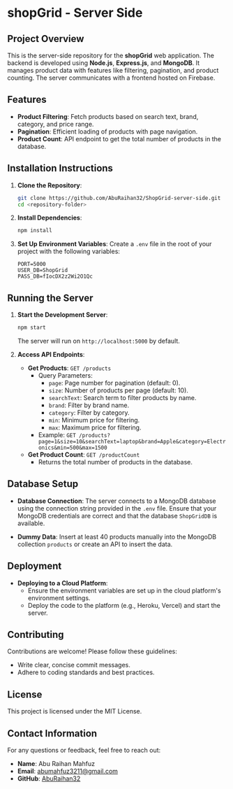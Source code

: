 # shopGrid - Server Side

## Project Overview
This is the server-side repository for the **shopGrid** web application. The backend is developed using **Node.js**, **Express.js**, and **MongoDB**. It manages product data with features like filtering, pagination, and product counting. The server communicates with a frontend hosted on Firebase.

## Features
- **Product Filtering**: Fetch products based on search text, brand, category, and price range.
- **Pagination**: Efficient loading of products with page navigation.
- **Product Count**: API endpoint to get the total number of products in the database.

## Installation Instructions

1. **Clone the Repository**:
    ```bash
    git clone https://github.com/AbuRaihan32/ShopGrid-server-side.git
    cd <repository-folder>
    ```

2. **Install Dependencies**:
    ```bash
    npm install
    ```

3. **Set Up Environment Variables**:
    Create a `.env` file in the root of your project with the following variables:
    ```env
    PORT=5000
    USER_DB=ShopGrid
    PASS_DB=fIocDX2z2Wi2O1Qc
    ```

## Running the Server

1. **Start the Development Server**:
    ```bash
    npm start
    ```
   The server will run on `http://localhost:5000` by default.

2. **Access API Endpoints**:
   - **Get Products**: `GET /products`
     - Query Parameters:
       - `page`: Page number for pagination (default: 0).
       - `size`: Number of products per page (default: 10).
       - `searchText`: Search term to filter products by name.
       - `brand`: Filter by brand name.
       - `category`: Filter by category.
       - `min`: Minimum price for filtering.
       - `max`: Maximum price for filtering.
     - Example: `GET /products?page=1&size=10&searchText=laptop&brand=Apple&category=Electronics&min=500&max=1500`
   - **Get Product Count**: `GET /productCount`
     - Returns the total number of products in the database.

## Database Setup

- **Database Connection**:
  The server connects to a MongoDB database using the connection string provided in the `.env` file. Ensure that your MongoDB credentials are correct and that the database `ShopGridDB` is available.

- **Dummy Data**:
  Insert at least 40 products manually into the MongoDB collection `products` or create an API to insert the data.

## Deployment

- **Deploying to a Cloud Platform**:
  - Ensure the environment variables are set up in the cloud platform's environment settings.
  - Deploy the code to the platform (e.g., Heroku, Vercel) and start the server.

## Contributing

Contributions are welcome! Please follow these guidelines:
- Write clear, concise commit messages.
- Adhere to coding standards and best practices.

## License

This project is licensed under the MIT License.

## Contact Information

For any questions or feedback, feel free to reach out:

- **Name**: Abu Raihan Mahfuz
- **Email**: abumahfuz3211@gmail.com
- **GitHub**: [AbuRaihan32](https://github.com/AbuRaihan32)
